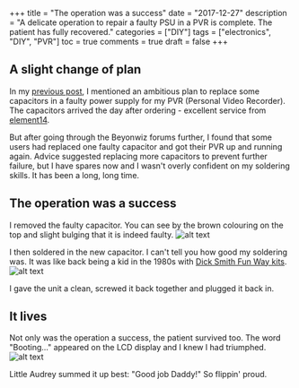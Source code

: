 +++
title = "The operation was a success"
date = "2017-12-27"
description = "A delicate operation to repair a faulty PSU in a PVR is complete. The patient has fully recovered."
categories = ["DIY"]
tags = ["electronics", "DIY", "PVR"]
toc = true
comments = true
draft = false
+++

## A slight change of plan

In my [previous post](/post/where-is-my-soldering-iron/), I mentioned an ambitious plan to replace some capacitors in a faulty power supply for my PVR (Personal Video Recorder). The capacitors arrived the day after ordering - excellent service from [element14](http://au.element14.com/).

But after going through the Beyonwiz forums further, I found that some users had replaced one faulty capacitor and got their PVR up and running again. Advice suggested replacing more capacitors to prevent further failure, but I have spares now and I wasn't overly confident on my soldering skills. It has been a long, long time.

## The operation was a success

I removed the faulty capacitor. You can see by the brown colouring on the top and slight bulging that it is indeed faulty.
![alt text][1]

I then soldered in the new capacitor. I can't tell you how good my soldering was. It was like back being a kid in the 1980s with [Dick Smith Fun Way kits](https://www.google.com.au/search?tbm=isch&as_q=dick+smith+electronics+kits+fun+way).
![alt text][2]

I gave the unit a clean, screwed it back together and plugged it back in.

## It lives

Not only was the operation a success, the patient survived too. The word "Booting..." appeared on the LCD display and I knew I had triumphed.
![alt text][3]

Little Audrey summed it up best: "Good job Daddy!" So flippin' proud.

[1]: /img/faulty_capacitor.jpg "Faulty capacitor"
[2]: /img/fixed_psu.jpg "The fixed PSU with replaced capacitor"
[3]: /img/t3_epg.jpg "The T3 PVR EPG screen after power supply repair"